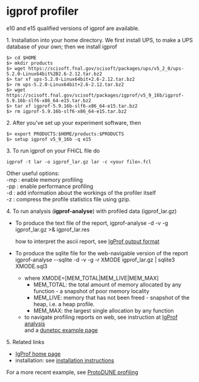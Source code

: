 # igprof profiler

e10 and e15 qualified versions of igprof are available.

1\. Installation into your home directory. We first install UPS, to make a UPS database of your own; then we install igprof

    $> cd $HOME
    $> mkdir products
    $> wget https://scisoft.fnal.gov/scisoft/packages/ups/v5_2_0/ups-5.2.0-Linux64bit%2B2.6-2.12.tar.bz2
    $> tar xf ups-5.2.0-Linux64bit+2.6-2.12.tar.bz2
    $> rm ups-5.2.0-Linux64bit+2.6-2.12.tar.bz2
    $> wget https://scisoft.fnal.gov/scisoft/packages/igprof/v5_9_16b/igprof-5.9.16b-slf6-x86_64-e15.tar.bz2
    $> tar xf igprof-5.9.16b-slf6-x86_64-e15.tar.bz2
    $> rm igprof-5.9.16b-slf6-x86_64-e15.tar.bz2

2\. After you've set up your experiment software, then

    $> export PRODUCTS:$HOME/products:$PRODUCTS
    $> setup igprof v5_9_16b -q e15

3\. To run igprof on your FHiCL file do

    igprof -t lar -o igprof_lar.gz lar -c <your file>.fcl

Other useful options:  
-mp : enable memory profiling  
-pp : enable performance profiling  
-d : add information about the workings of the profiler itself  
-z : compress the profile statistics file using gzip.

4\. To run analysis (****igprof-analyse****) with profiled data (igprof_lar.gz)

-   To produce the text file of the report,
        igprof-analyse -d -v -g igprof_lar.gz >&amp; igprof_lar.res

    how to interpret the ascii report, see [IgProf output format](https://igprof.org/text-output-format.html)

<!-- -->

-   To produce the sqlite file for the web-navigable version of the report
        igprof-analyse --sqlite -d -v -g -r XMODE igprof_lar.gz | sqlite3 XMODE.sql3 

    -   where XMODE=\[MEM_TOTAL\|MEM_LIVE\|MEM_MAX\]
        -   MEM_TOTAL: the total amount of memory allocated by any function - a snapshot of poor memory locality
        -   MEM_LIVE: memory that has not been freed - snapshot of the heap, i.e. a heap profile.
        -   MEM_MAX: the largest single allocation by any function
    -   to navigate profiling reports on web, see instruction at [IgProf analysis](https://igprof.org/analysis.html)  
        and a [dunetpc example page](https://g4cpt.fnal.gov/larsoft/dunetpc_v06_57_00/igprof.html)

5\. Related links

-   [IgProf home page](https://igprof.org/)
-   installation: see [installation instructions](https://igprof.org/install.html)

For a more recent example, see [ProtoDUNE profiling](https://larsoft.github.io//LArSoftWiki/LArSoftInternals/ProtoDUNE_and_DUNE_Far_Detector_v06_57_00)
